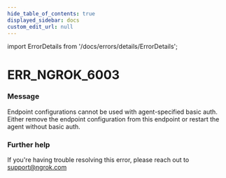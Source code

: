 ```yaml
---
hide_table_of_contents: true
displayed_sidebar: docs
custom_edit_url: null
---
```


import ErrorDetails from '/docs/errors/details/ErrorDetails';

# ERR_NGROK_6003

### Message
Endpoint configurations cannot be used with agent-specified basic auth. Either remove the endpoint configuration from this endpoint or restart the agent without basic auth.

### Further help
If you're having trouble resolving this error, please reach out to [support@ngrok.com](mailto:support@ngrok.com?subject=Help%20with%20ERR_NGROK_6003)

<ErrorDetails error='err_ngrok_6003' />
